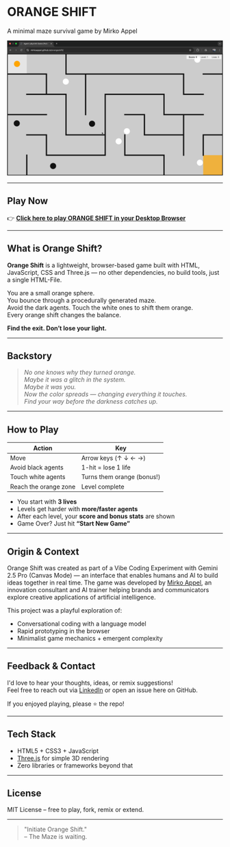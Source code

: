 # ORANGE SHIFT  
A minimal maze survival game by Mirko Appel

![Orange Shift](banner.png)

---

## Play Now

👉 **[Click here to play ORANGE SHIFT in your Desktop Browser](https://mirkoappel.github.io/orangeshift/)**

---

## What is Orange Shift?

**Orange Shift** is a lightweight, browser-based game built with HTML, JavaScript, CSS and Three.js — no other dependencies, no build tools, just a single HTML-File.

You are a small orange sphere.  
You bounce through a procedurally generated maze.  
Avoid the dark agents. Touch the white ones to shift them orange.  
Every orange shift changes the balance.

**Find the exit. Don’t lose your light.**

---

## Backstory

> _No one knows why they turned orange._  
> _Maybe it was a glitch in the system._  
> _Maybe it was you._  
> _Now the color spreads — changing everything it touches._  
> _Find your way before the darkness catches up._

---

## How to Play

| Action              | Key                    |
|---------------------|------------------------|
| Move                | Arrow keys (↑ ↓ ← →)   |
| Avoid black agents  | 1-hit = lose 1 life    |
| Touch white agents  | Turns them orange (bonus!) |
| Reach the orange zone | Level complete        |

- You start with **3 lives**
- Levels get harder with **more/faster agents**
- After each level, your **score and bonus stats** are shown
- Game Over? Just hit **“Start New Game”**

---

## Origin & Context

Orange Shift was created as part of a Vibe Coding Experiment with Gemini 2.5 Pro (Canvas Mode) — an interface that enables humans and AI to build ideas together in real time. The game was developed by [Mirko Appel](https://www.linkedin.com/in/mirko-appel/), an innovation consultant and AI trainer helping brands and communicators explore creative applications of artificial intelligence.

This project was a playful exploration of:
- Conversational coding with a language model
- Rapid prototyping in the browser
- Minimalist game mechanics + emergent complexity

---

## Feedback & Contact

I'd love to hear your thoughts, ideas, or remix suggestions!  
Feel free to reach out via [LinkedIn](https://www.linkedin.com/in/mirko-appel/) or open an issue here on GitHub.

If you enjoyed playing, please ⭐️ the repo!

---

## Tech Stack

- HTML5 + CSS3 + JavaScript
- [Three.js](https://threejs.org/) for simple 3D rendering
- Zero libraries or frameworks beyond that

---

## License

MIT License – free to play, fork, remix or extend.

---

> "Initiate Orange Shift."  
> – The Maze is waiting.
